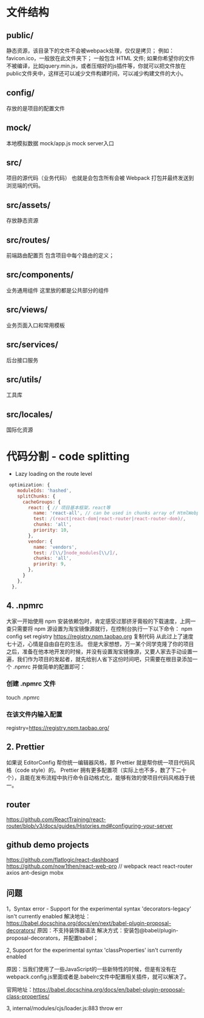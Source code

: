 # 文件结构

## public/
静态资源，该目录下的文件不会被webpack处理，仅仅是拷贝；
例如：favicon.ico，一般放在此文件夹下；
一般包含 HTML 文件;
如果你希望你的文件不被编译，比如jquery.min.js，或者压缩好的js插件等，你就可以把文件放在public文件夹中，这样还可以减少文件构建时间，可以减少构建文件的大小。

## config/
存放的是项目的配置文件

## mock/
本地模拟数据
mock/app.js mock server入口

## src/
项目的源代码（业务代码）
也就是会包含所有会被 Webpack 打包并最终发送到浏览端的代码。

## src/assets/
存放静态资源

## src/routes/
前端路由配置页
包含项目中每个路由的定义；

## src/components/
业务通用组件
这里放的都是公共部分的组件

## src/views/
业务页面入口和常用模板

## src/services/
后台接口服务

## src/utils/
工具库

## src/locales/
国际化资源

# 代码分割 - code splitting
+ Lazy loading on the route level


~~~ js
 optimization: {
    moduleIds: 'hashed',
    splitChunks: {
      cacheGroups: {
        react: { // 项目基本框架，react等
          name: 'react-all', // can be used in chunks array of HtmlWebpackPlugin
          test: /(react|react-dom|react-router|react-router-dom)/,
          chunks: 'all',
          priority: 10,
        },
        vendor: {
          name: 'vendors',
          test: /[\\/]node_modules[\\/]/,
          chunks: 'all',
          priority: 9,
        },
      }
    },
  },
~~~

## 4. .npmrc
   大家一开始使用 npm 安装依赖包时，肯定感受过那挤牙膏般的下载速度，上网一查只需要将 npm 源设置为淘宝镜像源就行，在控制台执行一下以下命令：
   npm config set registry https://registry.npm.taobao.org
   复制代码
   从此过上了速度七十迈，心情是自由自在的生活。
   但是大家想想，万一某个同学克隆了你的项目之后，准备在他本地开发的时候，并没有设置淘宝镜像源，又要人家去手动设置一遍，我们作为项目的发起者，就先给别人省下这份时间吧，只需要在根目录添加一个 .npmrc 并做简单的配置即可：
   ### 创建 .npmrc 文件
   touch .npmrc
   ### 在该文件内输入配置
   registry=https://registry.npm.taobao.org/
   
## 2. Prettier
如果说 EditorConfig 帮你统一编辑器风格，那 Prettier 就是帮你统一项目代码风格（code style）的。
Prettier 拥有更多配置项（实际上也不多，数了下二十个），且能在发布流程中执行命令自动格式化，能够有效的使项目代码风格趋于统一。


## router
https://github.com/ReactTraining/react-router/blob/v3/docs/guides/Histories.md#configuring-your-server

## github demo projects
https://github.com/flatlogic/react-dashboard
https://github.com/now1then/react-web-pro //  webpack react react-router axios ant-design mobx

## 问题
1，Syntax error - Support for the experimental syntax 'decorators-legacy' isn't currently enabled
解决地址：https://babel.docschina.org/docs/en/next/babel-plugin-proposal-decorators/
原因：不支持装饰器语法
解决方式：安装包@babel/plugin-proposal-decorators，并配置babel；

2, Support for the experimental syntax 'classProperties' isn't currently enabled

原因：当我们使用了一些JavaScript的一些新特性的时候，但是有没有在webpack.config.js里面或者是.babelrc文件中配置相关插件，就可以解决了。

官网地址：https://babel.docschina.org/docs/en/babel-plugin-proposal-class-properties/

3, internal/modules/cjs/loader.js:883
     throw err
